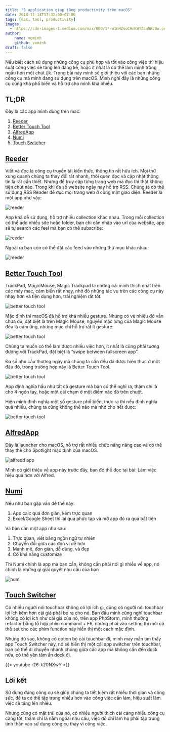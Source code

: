 ```yaml
---
title: "5 application giúp tăng productivity trên macOS"
date: 2018-11-14T17:32:30+07:00
tags: [mac, tool, productivity]
images:
  - https://cdn-images-1.medium.com/max/800/1*-wInHZvoCHnKWYZcnNKc0w.png
author:
    name: vominh
    github: vominh
draft: false
---
```


Nếu biết cách sử dụng những công cụ phù hợp và tốt vào công việc thì hiệu suất công việc sẽ tăng lên đáng kể, hoặc ít nhất là có thể làm mình trông ngầu hơn một chút /jk. Trong bài này mình sẽ giới thiệu với các bạn những công cụ mà mình đang sử dụng trên macOS. Mình nghĩ đây là những công cụ cũng khá phổ biến và hỗ trợ cho mình khá nhiều.

## TL;DR

Đây là các app mình dùng trên mac:

1. [Reeder](http://reederapp.com/)
2. [Better Touch Tool](https://folivora.ai/)
3. [AlfredApp](https://www.alfredapp.com/)
4. [Numi](https://numi.io/)
5. [Touch Switcher](https://hazeover.com/touchswitcher.html)

## [Reeder](http://reederapp.com/)

Viết và đọc là công cụ truyền tải kiến thức, thông tin rất hữu ích. Mọi thứ xung quanh chúng ta thay đổi rất nhanh, thói quen đọc và cập nhật thông tin là rất cần thiết. Nhưng để truy cập từng trang web mà đọc thì thật không tiện chút nào. Trong khi đa số website ngày nay hỗ trợ RSS. Chúng ta có thể sử dụng RSS Reader để đọc mọi trang web ở cùng một giao diện. Reeder là một app như vậy:

![reeder](https://cdn-images-1.medium.com/max/2000/1*N-6ORa5wuyU7Q9reZufovg.png)

App khá dễ sử dụng, hỗ trợ nhiều collection khác nhau. Trong mỗi collection có thể add nhiều site hoặc folder, bạn chỉ cần nhập vào url của website, app sẽ tự search các feel mà bạn có thể subscribe:

![reeder](https://cdn-images-1.medium.com/max/1600/1*KqcL4aKw6Dt2nXdU4JWm_w.png)

Ngoài ra bạn còn có thể đặt các feed vào những thư mục khác nhau:

![reeder](https://cdn-images-1.medium.com/max/2000/1*JYQHtLmpzJTXqZPUQZpD3g.png)

## [Better Touch Tool](https://folivora.ai/)

TrackPad, MagicMouse, Magic Trackpad là những cái mình thích nhất trên các máy mac, cảm biến rất nhạy, nhờ đó những tác vụ trên các công cụ này nhạy hơn và tiện dụng hơn, trải nghiệm rất tốt.

![better touch tool](https://cdn-images-1.medium.com/max/1600/1*-wInHZvoCHnKWYZcnNKc0w.png)

Mặc định thì macOS đã hỗ trợ khá nhiều gesture. Nhưng có vẻ nhiêu đó vẫn chưa đủ, đặt biệt là trên Magic Mouse, nguyên mặc lưng của Magic Mouse đều là cảm ứng, nhưng mac chỉ hỗ trợ rất ít gesture:

![better touch tool](https://cdn-images-1.medium.com/max/1600/1*dIexUbfl5-JYsRpUO3NX8w.png)

Chúng ta muốn có thể làm được nhiều việc hơn, ít nhất là cũng phải tương đương với TrackPad, đặt biệt là “swipe between fullscreen app”.

Đa số nhu cầu thương ngày mà chúng ta cần đều đã được hiện thực ở một đâu đó, trong trường hợp này là Better Touch Tool.

![better touch tool](https://cdn-images-1.medium.com/max/2000/1*VGoaGX_qG12E4uGpAw_jFw.png)

App định nghĩa hầu như tất cả gesture mà bạn có thể nghĩ ra, thậm chí là cho 4 ngón tay, hoặc một cái chạm ở một điểm nào đó trên chuột.

Hiện mình định nghĩa một số gesture phổ biến, thực ra thì nếu định nghĩa quá nhiều, chúng ta cũng không thể nào mà nhớ cho hết được:

![better touch tool](https://cdn-images-1.medium.com/max/2000/1*L7fU2DMZ7c4D34SF6o_bGg.png)

## [AlfredApp](https://www.alfredapp.com/)

Đây là launcher cho macOS, hỗ trợ rất nhiều chức năng nâng cao và có thể thay thế cho Spotlight mặc định của macOS.

![alfredd app](https://cdn-images-1.medium.com/max/2000/1*ti6wALPSXP9PifwJ7oLkJg.png)

Mình có giới thiệu về app này trước đây, bạn đó thể đọc tại bài: Làm việc hiệu quả hơn với Alfred.

## [Numi](https://numi.io/)

Nếu như bạn gặp vấn đề thế này:

1. App calc quá đơn giản, kém trực quan
1. Excel/Google Sheet thì lại quá phức tạp và mở app đó ra quá bất tiện

Và bạn cần một app như sau:

1. Trực quan, viết bằng ngôn ngữ tự nhiên
2. Chuyển đổi giữa các đơn vị dễ hơn
3. Mạnh mẽ, đơn giản, dễ dùng, và đẹp
4. Có khả năng customize

Thì Numi chính là app mà bạn cần, không cần phải nói gì nhiều về app, nó chính là những gì giải quyết nhu cầu của bạn

![numi](https://cdn-images-1.medium.com/max/2000/1*GPA2FDbQEqX3d7v3KApDfg.png)

## [Touch Switcher](https://hazeover.com/touchswitcher.html)

Có nhiều người nói touchbar không có lợi ích gì, cũng có người nói touchbar lợi ích kém hơn cái giá phải bỏ ra cho nó. Ban đầu mình cũng nghĩ touchbar không có lợi ích như cái giá của nó, trên app PhpStorm, mình thường refactor bằng tổ hợp phím command + F6, nhưng phải vào setting thì mới có thể set cho các phím function này hiển thị một cách mặc định.

Nhưng dù sao, không có option bỏ cái touchbar đi, mình may mắn tìm thấy app Touch Switcher này, nó sẽ hiển thị một cái app switcher trên touchbar, bạn có thể di chuyển nhanh chóng giữa các app mà không cần đến dock nữa, có thể yên tâm ẩn dock đi.

{{< youtube r26-k20NXwY >}}

## Lời kết

Sử dụng đúng công cụ sẽ giúp chúng ta tiết kiệm rất nhiều thời gian và công sức, để ta có thể tập trung nhiều hơn vào công việc cần làm, hiệu suất làm việc sẽ tăng lên nhiều.

Nhưng cũng có mặt trái của nó, có nhiều người thích cài càng nhiều công cụ càng tốt, thậm chí là nằm ngoài nhu cầu, việc đó chỉ làm họ phải tập trung tinh thần vào sử dụng công cụ thay vì công việc.
